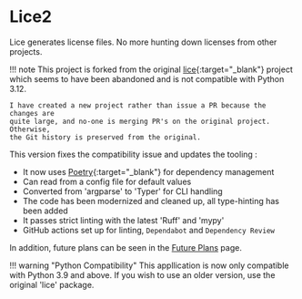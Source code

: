 # Lice2

Lice generates license files. No more hunting down licenses from other projects.

!!! note
    This project is forked from the original
    [lice](https://github.com/licenses/lice){:target="_blank"} project which
    seems to have been abandoned and is not compatible with Python 3.12.

    I have created a new project rather than issue a PR because the changes are
    quite large, and no-one is merging PR's on the original project. Otherwise,
    the Git history is preserved from the original.

This version fixes the compatibility issue and updates the tooling :

- It now uses [Poetry](https://python-poetry.org/){:target="_blank"} for
  dependency management
- Can read from a config file for default values
- Converted from 'argparse' to 'Typer' for CLI handling
- The code has been modernized and cleaned up, all type-hinting has been
added
- It passes strict linting with the latest 'Ruff' and 'mypy'
- GitHub actions set up for linting, `Dependabot` and `Dependency Review`

In addition, future plans can be seen in the [Future Plans](future_plans.md)
page.

!!! warning "Python Compatibility"
    This appllication is now only compatible with Python 3.9 and above. If you
    wish to use an older version, use the original 'lice' package.
